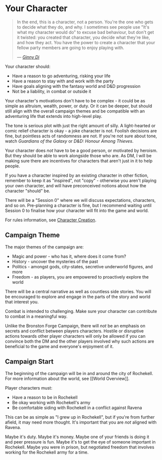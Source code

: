 # Your Character

>In the end, this is a character, not a person. You're the one who gets to decide what they do, and why. I sometimes see people use "It's what my character would do" to excuse bad behaviour, but don't get it twisted: you created that character, you decide what they're like, and how they act. You have the power to create a character that your fellow party members are going to enjoy playing with.
>
>— [*Ginny Di*](https://youtu.be/zeHzNBb-_8Y)

Your character should:
* Have a reason to go adventuring, risking your life
* Have a reason to stay with and work with the party
* Have goals aligning with the fantasy world and D&D progression
* Not be a liability, in combat or outside it

Your character's motivations don't have to be complex - it could be as simple as altruism, wealth, power, or duty. Or it can be deeper, but should still align with the overall campaign themes and be compatible with an adventuring life that extends into high-level play.

The tone is serious plot with just the right amount of silly. A light-hearted or comic relief character is okay - a joke character is not. Foolish decisions are fine, but pointless acts of randomness are not. If you're not sure about tone, watch *Guardians of the Galaxy* or *D&D: Honour Among Thieves*.

Your character does *not* have to be a good person, or motivated by heroism. But they should be able to work alongside those who are. As DM, I will be making sure there are incentives for characters that aren't just in it to help people.

If you have a character inspired by an existing character in other fiction, remember to keep it as "inspired", not "copy" - otherwise you aren't playing your own character, and will have preconceived notions about how the character "should" be.

There will be a "Session 0" where we will discuss expectations, characters, and so on. Pre-planning a character is fine, but I recommend waiting until Session 0 to finalise how your character will fit into the game and world.

For rules information, see [Character Creation](./character-creation.md).

## Campaign Theme
The major themes of the campaign are:
* Magic and power - who has it, where does it come from?
* History - uncover the mysteries of the past
* Politics - amongst gods, city-states, secretive underworld figures, and more
* Freedom - as players, you are empowered to proactively explore the world

There will be a central narrative as well as countless side stories. You will be encouraged to explore and engage in the parts of the story and world that interest you.

Combat is intended to challenging. Make sure your character can contribute to combat in a meaningful way.

Unlike the Bronston Forge Campaign, there will _not_ be an emphasis on secrets and conflict between players characters. Hostile or disruptive actions towards other player characters will only be allowed if you can convince both the DM and the other players involved why such actions are beneficial to the game and everyone's enjoyment of it.

## Campaign Start
The beginning of the campaign will be in and around the city of Rochekell. For more information about the world, see [[World Overview]].

Player characters must:
* Have a reason to be in Rochekell
* Be okay working with Rochekell's army
* Be comfortable siding with Rochekell in a conflict against Ravena

This can be as simple as "I grew up in Rochekell", but if you're from further afield, it may need more thought. It's important that you are _not_ aligned with Ravena.

Maybe it's duty. Maybe it's money. Maybe one of your friends is doing it and peer pressure is fun. Maybe it's to get the eye of someone important in Rochekell. Maybe you were in prison, but negotiated freedom that involves working for the Rochekell army for a time.